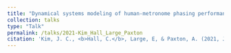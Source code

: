 ```yaml
---
title: "Dynamical systems modeling of human-metronome phasing performance"
collection: talks
type: "Talk"
permalink: /talks/2021-Kim_Hall_Large_Paxton
citation: 'Kim, J. C., <b>Hall, C.</b>, Large, E, & Paxton, A. (2021, July 28-31). <i>Dynamical systems modeling of human-metronome phasing performance</i> [Conference session]. International Conference on Music Perception and Cognition 16/European Society for the Cognitive Sciences of Music 11, Virtual Conference'
---
```

